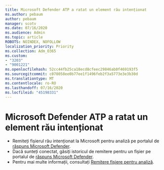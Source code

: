 ```yaml
---
title: Microsoft Defender ATP a ratat un element rău intenționat
ms.author: pebaum
author: pebaum
manager: scotv
ms.date: 07/16/2020
ms.audience: Admin
ms.topic: article
ROBOTS: NOINDEX, NOFOLLOW
localization_priority: Priority
ms.collection: Adm_O365
ms.custom:
- "3203"
- "9001221"
ms.openlocfilehash: 52cc44fb25ca18ecd8cfeec29846ab0f469193f5
ms.sourcegitcommit: c078058ee0b77ee1f1496feb2f3a5773e3e3b30d
ms.translationtype: MT
ms.contentlocale: ro-RO
ms.lasthandoff: 07/16/2020
ms.locfileid: "45198331"
---
```

# <a name="microsoft-defender-atp-missed-a-malicious-item"></a>Microsoft Defender ATP a ratat un element rău intenționat

- Remiteți fișierul rău intenționat la Microsoft pentru analiză pe portalul de [răspuns Microsoft Defender](https://www.microsoft.com/wdsi/filesubmission/). 
- Dacă sunteți conectat, găsiți istoricul de remitere pentru un fișier pe portalul de [răspuns Microsoft Defender](https://www.microsoft.com/wdsi/submissionhistory).
- Pentru mai multe informații, consultați [Remitere fișiere pentru analiză](https://docs.microsoft.com/windows/security/threat-protection/intelligence/submission-guide).